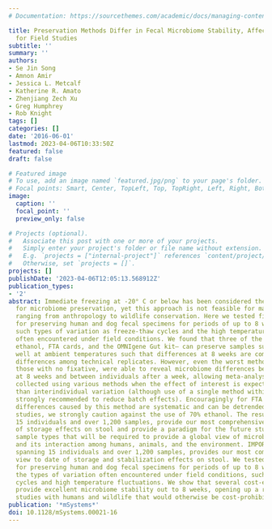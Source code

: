 ```yaml
---
# Documentation: https://sourcethemes.com/academic/docs/managing-content/

title: Preservation Methods Differ in Fecal Microbiome Stability, Affecting Suitability
  for Field Studies
subtitle: ''
summary: ''
authors:
- Se Jin Song
- Amnon Amir
- Jessica L. Metcalf
- Katherine R. Amato
- Zhenjiang Zech Xu
- Greg Humphrey
- Rob Knight
tags: []
categories: []
date: '2016-06-01'
lastmod: 2023-04-06T10:33:50Z
featured: false
draft: false

# Featured image
# To use, add an image named `featured.jpg/png` to your page's folder.
# Focal points: Smart, Center, TopLeft, Top, TopRight, Left, Right, BottomLeft, Bottom, BottomRight.
image:
  caption: ''
  focal_point: ''
  preview_only: false

# Projects (optional).
#   Associate this post with one or more of your projects.
#   Simply enter your project's folder or file name without extension.
#   E.g. `projects = ["internal-project"]` references `content/project/deep-learning/index.md`.
#   Otherwise, set `projects = []`.
projects: []
publishDate: '2023-04-06T12:05:13.568912Z'
publication_types:
- '2'
abstract: Immediate freezing at -20° C or below has been considered the gold standard
  for microbiome preservation, yet this approach is not feasible for many field studies,
  ranging from anthropology to wildlife conservation. Here we tested five methods
  for preserving human and dog fecal specimens for periods of up to 8 weeks, including
  such types of variation as freeze-thaw cycles and the high temperature fluctuations
  often encountered under field conditions. We found that three of the methods— 95%
  ethanol, FTA cards, and the OMNIgene Gut kit— can preserve samples sufficiently
  well at ambient temperatures such that differences at 8 weeks are comparable to
  differences among technical replicates. However, even the worst methods, including
  those with no fixative, were able to reveal microbiome differences between species
  at 8 weeks and between individuals after a week, allowing meta-analyses of samples
  collected using various methods when the effect of interest is expected to be larger
  than interindividual variation (although use of a single method within a study is
  strongly recommended to reduce batch effects). Encouragingly for FTA cards, the
  differences caused by this method are systematic and can be detrended. As in other
  studies, we strongly caution against the use of 70% ethanol. The results, spanning
  15 individuals and over 1,200 samples, provide our most comprehensive view to date
  of storage effects on stool and provide a paradigm for the future studies of other
  sample types that will be required to provide a global view of microbial diversity
  and its interaction among humans, animals, and the environment. IMPORTANCE Our study,
  spanning 15 individuals and over 1,200 samples, provides our most comprehensive
  view to date of storage and stabilization effects on stool. We tested five methods
  for preserving human and dog fecal specimens for periods of up to 8 weeks, including
  the types of variation often encountered under field conditions, such as freeze-thaw
  cycles and high temperature fluctuations. We show that several cost-effective methods
  provide excellent microbiome stability out to 8 weeks, opening up a range of field
  studies with humans and wildlife that would otherwise be cost-prohibitive.
publication: '*mSystems*'
doi: 10.1128/mSystems.00021-16
---
```

